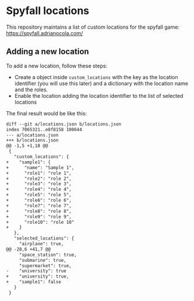 # Spyfall locations

This repository maintains a list of custom locations for the spyfall game: https://spyfall.adrianocola.com/

## Adding a new location

To add a new location, follow these steps:
- Create a object inside `custom_locations` with the key as the location identifier (you will use this later) and a dictionary with the location name and the roles.
- Enable the location adding the location identifier to the list of selected locations

The final result would be like this:
```txt
diff --git a/locations.json b/locations.json
index 7065321..e8f8158 100644
--- a/locations.json
+++ b/locations.json
@@ -1,5 +1,18 @@
 {
   "custom_locations": {
+    "sample1": {
+      "name": "Sample 1",
+      "role1": "role 1",
+      "role2": "role 2",
+      "role3": "role 3",
+      "role4": "role 4",
+      "role5": "role 5",
+      "role6": "role 6",
+      "role7": "role 7",
+      "role8": "role 8",
+      "role9": "role 9",
+      "role10": "role 10"
+    }
   },
   "selected_locations": {
     "airplane": true,
@@ -28,6 +41,7 @@
     "space_station": true,
     "submarine": true,
     "supermarket": true,
-    "university": true
+    "university": true,
+    "sample1": false
   }
 }

